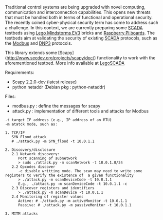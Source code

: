 Traditional control systems are being upgraded with novel computing, communication and interconnection capabilities. This opens new threats that must be handled both in terms of functional and operational security. The recently coined cyber-physical security term has come to address such a challenge. In this context, we are currently preparing some [SCADA](http://en.wikipedia.org/wiki/SCADA) testbeds using [Lego Mindstorms EV3](http://en.wikipedia.org/wiki/Lego_Mindstorms_EV3) bricks and [Raspberry Pi boards](https://en.wikipedia.org/wiki/Raspberry_Pi). The testbeds aim at validating the security of existing [SCADA](http://en.wikipedia.org/wiki/SCADA) protocols, such as the [Modbus](http://en.wikipedia.org/wiki/Modbus) and [DNP3](http://en.wikipedia.org/wiki/DNP3) protocols. 

This library extends some [Scapy] (http://www.secdev.org/projects/scapy/doc/) functionality to work with the aforementioned testbed. More info available at [LegoSCADA](http://www-public.tem-tsp.eu/~garcia_a/web/prototypes/legoscada/)

Requirements:
* Scapy 2.2.0-dev (latest release)
* python netaddr (Debian pkg : python-netaddr)

Files:
* modbus.py : define the messages for scapy
* attack.py : implementation of different tools and attacks for Modbus
```
-t target IP address (e.g., IP address of an RTU)
-m atatck mode, such as:

1. TCP/IP
   SYN Flood attack
   # ./attack.py -m SYN_flood -t 10.0.1.1

2. Discovery/disclosure
   2.1 Network discovery:
      Port scanning of subnetwork
      > sudo ./attack.py -m scanNetwork -t 10.0.1.0/24
   2.2 Opcodes discover
      -c disable writting mode. The scan may need to write some registers to verify the existence of  a given functionality
      > ./attack.py -m scanDeviceCode -t 10.0.1.1
      E.g., ./attack.py -m scanDeviceCode -t 10.0.1.1 -c
   2.3 Discover registers and identifiers
      > ./attack.py -m scanDevice -t 10.0.1.1
   2.4 Monitoring of register values 
      Active: # ./attack.py -m activeMonitor -t 10.0.1.1
      Passive: # ./attack.py -m passiveMonitor -t 10.0.1.1

3. MITM attacks
```
